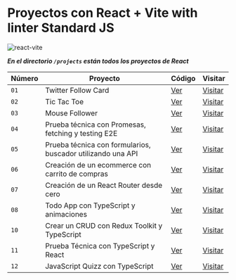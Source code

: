 # Proyectos con React + Vite with linter Standard JS

![react-vite](https://github.com/dieegoludee/react-repository/assets/127766535/cbd0499c-528a-4c96-9719-0797460c8b1a)

***En el directorio `/projects` están todos los proyectos de React***

| Número  | Proyecto | Código | Visitar |
| ------------- | ------------- | ------------- | ------------- |
| `01`  | Twitter Follow Card  | [Ver](https://github.com/dieegoludee/react-repository/tree/main/projects/01-twitter-card)  | [Visitar](https://01-twitter-card.surge.sh/)  |
| `02`  | Tic Tac Toe  | [Ver](https://github.com/dieegoludee/react-repository/tree/main/projects/02-tic-tac-toe)  | [Visitar](https://02-tictactoe.surge.sh/)  |
| `03`  | Mouse Follower  | [Ver](https://github.com/dieegoludee/react-repository/tree/main/projects/03-mouse-follower)  | [Visitar](https://03-mouse-follower.surge.sh/)  |
| `04`  | Prueba técnica con Promesas, fetching y testing E2E  | [Ver](https://github.com/dieegoludee/react-repository/tree/main/projects/04-react-prueba-tecnica)  | [Visitar](https://04-prueba-tecnica.surge.sh/)  |
| `05`  | Prueba técnica con formularios, buscador utilizando una API  | [Ver](https://github.com/dieegoludee/react-repository/tree/main/projects/05-react-buscador-peliculas)  | [Visitar](https://05-buscador-peliculas.surge.sh/)  |
| `06`  | Creación de un ecommerce con carrito de compras  | [Ver](https://github.com/dieegoludee/react-repository/tree/main/projects/06-shopping-cart)  | [Visitar](https://06-shopping-cart.surge.sh/)  |
| `07`  | Creación de un React Router desde cero  | [Ver](https://github.com/dieegoludee/react-repository/tree/main/projects/07-react-router)  | [Visitar](https://07-react-router.surge.sh/)  |
| `08`  | Todo App con TypeScript y animaciones  | [Ver](https://github.com/dieegoludee/react-repository/tree/main/projects/08-todo-app-ts)  | [Visitar](https://08-todo-app.surge.sh/)  |
| `10`  | Crear un CRUD con Redux Toolkit y TypeScript  | [Ver](https://github.com/dieegoludee/react-repository/tree/main/projects/10-crud-react-redux)  | [Visitar](https://10-crud-redux.surge.sh/)  |
| `11`  | Prueba Técnica con TypeScript y React  | [Ver](https://github.com/dieegoludee/react-repository/tree/main/projects/11-typescript-prueba-tecnica)  | [Visitar](https://11-prueba-tecnica-typescript.surge.sh/)  |
| `12`  | JavaScript Quizz con TypeScript  | [Ver](https://github.com/dieegoludee/react-repository/tree/main/projects/12-javascript-quizz)  | [Visitar](https://12-javascript-quizz.surge.sh/)  |

